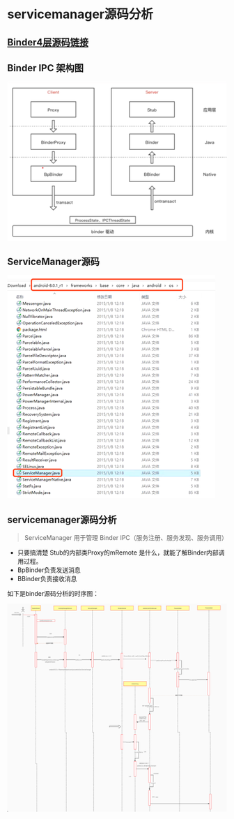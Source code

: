 # servicemanager源码分析

## [Binder4层源码链接](002_Binder之linux内存基础.assets/Binder4层源码)

## Binder IPC 架构图

<img src="004_Binder之手写IPC进程通信.assets/image-20220322212333960.png" alt="image-20220322212333960" style="zoom:50%;" />

## ServiceManager源码

<img src="005_Binder之servicemanager源码分析.assets/image-20220324200536043.png" alt="image-20220324200536043" style="zoom:50%;" />

## servicemanager源码分析

> ServiceManager 用于管理 Binder IPC（服务注册、服务发现、服务调用）

- 只要搞清楚 Stub的内部类Proxy的mRemote 是什么，就能了解Binder内部调用过程。
- BpBinder负责发送消息
- BBinder负责接收消息

如下是binder源码分析的时序图：

<img src="005_Binder之servicemanager源码分析.assets/image-20220324202623858.png" alt="image-20220324202623858" style="zoom:100%;" />
